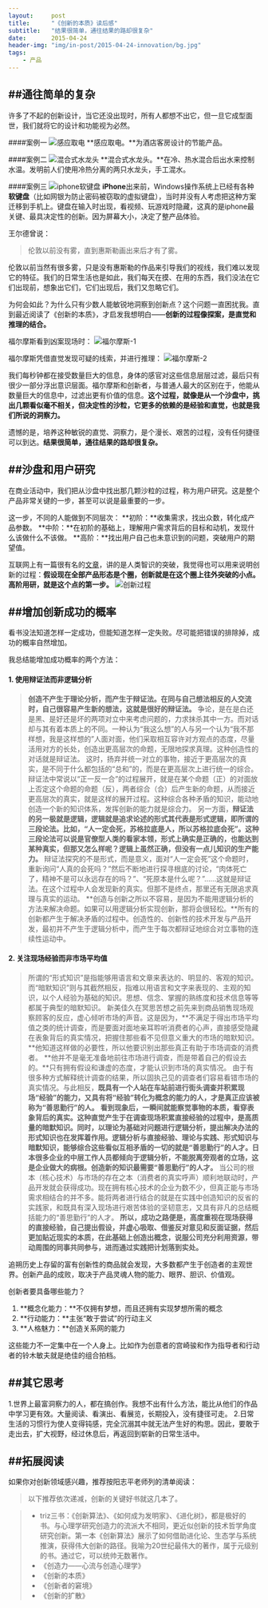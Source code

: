 ```yaml
---
layout:     post
title:      "《创新的本质》读后感"
subtitle:   "结果很简单，通往结果的路却很复杂"
date:       2015-04-24
header-img: "img/in-post/2015-04-24-innovation/bg.jpg"
tags:
    - 产品
---
```


##通往简单的复杂
---
许多了不起的创新设计，当它还没出现时，所有人都想不出它，但一旦它成型面世，我们就将它的设计和功能视为必然。

####案例一
![感应取电](/img/in-post/2015-04-24-innovation/1.jpg)
**感应取电。**为酒店客房设计的节能产品。

####案例二
![混合式水龙头](/img/in-post/2015-04-24-innovation/2.jpg)
**混合式水龙头。**在冷、热水混合后出水来控制水温。发明前人们使用冷热分离的两只水龙头，手工混水。

####案例三
![iphone软键盘](/img/in-post/2015-04-24-innovation/3.jpg)
**iPhone**出来前，Windows操作系统上已经有各种**软键盘**（比如网银为防止密码被窃取的虚拟键盘），当时并没有人考虑把这种方案迁移到手机上。键盘在输入时出现，看视频、玩游戏时隐藏，这真的是iphone最关键、最具决定性的创新。因为屏幕大小，决定了整产品体验。


王尔德曾说：
> 伦敦以前没有雾，直到惠斯勒画出来后才有了雾。

伦敦以前当然有很多雾，只是没有惠斯勒的作品来引导我们的视线，我们难以发现它的特征。我们的日常生活也是如此，我们每天在摸、在用的东西，我们没法在它们出现前，想象出它们，它们出现后，我们又忽略它们。

为何会如此？为什么只有少数人能敏锐地洞察到创新点？这个问题一直困扰我。直到最近阅读了《创新的本质》，才启发我想明白——**创新的过程像探案，是直觉和推理的结合。**

福尔摩斯看到凶案现场时：
![福尔摩斯-1](/img/in-post/2015-04-24-innovation/4.jpg)

福尔摩斯凭借直觉发现可疑的线索，并进行推理：
![福尔摩斯-2](/img/in-post/2015-04-24-innovation/5.jpg)

我们每秒钟都在接受数量巨大的信息，身体的感官对这些信息层层过滤，最后只有很少一部分浮出意识层面。福尔摩斯和创新者，与普通人最大的区别在于，他能从数量巨大的信息中，过滤出更有价值的信息。**这个过程，就像是从一个沙盘中，挑出几颗看似毫不相关，但决定性的沙粒，它更多的依赖的是经验和直觉，也就是我们所说的洞察力。**

遗憾的是，培养这种敏锐的直觉、洞察力，是个漫长、艰苦的过程，没有任何捷径可以到达。**结果很简单，通往结果的路却很复杂。**

##沙盘和用户研究
---
在商业活动中，我们把从沙盘中找出那几颗沙粒的过程，称为用户研究。这是整个产品非常关键的一步，甚至可以说是最重要的一步。

这一步，不同的人能做到不同层次：
**初阶：**收集需求，找出众数，转化成产品参数。
**中阶：**在初阶的基础上，理解用户需求背后的目标和动机，发现什么该做什么不该做。
**高阶：**找出用户自己也未意识到的问题，突破用户的期望值。

互联网上有一篇很有名的[文章](http://www.ruanyifeng.com/blog/2010/08/illustrated_guide_to_a_phd.html)，讲的是人类智识的突破，我觉得也可以用来说明创新的过程：**假设现在全部产品形态是个圈，创新就是在这个圈上往外突破的小点。高阶用研，就是这个点的第一步。**
![创新过程](/img/in-post/2015-04-24-innovation/6.jpg)


##增加创新成功的概率
---
看书没法知道怎样一定成功，但能知道怎样一定失败。尽可能把错误的排除掉，成功的概率自然增加。

我总结能增加成功概率的两个方法：
#### 1. 使用辩证法而非逻辑分析
> **创造不产生于理论分析，而产生于辩证法。在同与自己想法相反的人交流时，自己很容易产生新的想法，这就是很好的辩证法。**
> 争论，是在是白还是黑、是好还是坏的两项对立中来考虑问题的，力求抹杀其中一方。而对话却与其有着本质上的不同。一种认为“我这么想”的人与另一个认为“我不那样想，我是这样想的”人面对面，他们采取相互容许对方观点的态度，尽量活用对方的长处，创造出更高层次的命题，无限地探求真理。这种创造性的对话就是辩证法。
> 这时，扬弃并统一对立的事物，接近于更高层次的真实，是不同于什么都包括的“总和”的，而是在更高层次上进行统一的综合。辩证法中常说以“正一反一合”的过程展开，就是在某个命题（正）的对面放上否定这个命题的命题（反），两者综合（合）后产生新的命题，从而接近更高层次的真实，就是这样的展开过程。这种综合各种矛盾的知识，能动地创造一个新的知识体系，发挥创新的能力就是综合力。
> 另一方面，**辩证法的另一极就是逻辑，逻辑就是追求论述的形式其代表是形式逻辑，即所谓的三段论法。比如，“人一定会死，苏格拉底是人，所以苏格拉底会死”。这种三段论法可以说是官僚型人类的看家本领，形式上确实是正确的，也能达到某种真实，但那又怎么样呢？逻辑上虽然正确，但没有一点儿知识的生产能力。**
> 辩证法探究的不是形式，而是意义，面对“人一定会死”这个命题时，重新询问“人真的会死吗？”然后不断地进行探寻根底的讨论，“肉体死亡了，精神不是可以永远存在的吗？”、“死原本是什么呢？”……这就是辩证法。在这个过程中人会发现新的真实。但那不是终点，那里还有无限追求真理与真实的运动。
> **创造与创新之所以不容易，是因为不能用逻辑分析的方法来解决命题。如果可以用逻辑分析实现创新，那将会很轻松。**所有的创新都产生于解决矛盾的过程中。创造性的、创新性的技术开发与产品开发，最初并不产生于逻辑分析中，而产生于每次都辩证地综合对立事物的连续性运动中。

#### 2. 关注现场经验而非市场平均值
> 所谓的“形式知识”是指能够用语言和文章来表达的、明显的、客观的知识。而“暗默知识”则与其截然相反，指难以用语言和文字来表现的、主观的知识，以个人经验为基础的知识。思想、信念、掌握的熟练度和技术信息等等都属于典型的暗默知识。
> 新美佳久在冥思苦想之前先来到商品销售现场观察顾客的反应，虚心倾听市场的声音。这是因为，**不满足于得出市场平均值之类的统计调查，而是要面对面地亲耳聆听消费者的心声，直接感受隐藏在表象背后的真实情况，把握住那些看不见但意义重大的市场的暗默知识。**他知道这样做的必要性，所以他要识别出那些真正有助于市场调查的消费者。
> **他并不是毫无准备地前往市场进行调查，而是带着自己的假设去的。**只有拥有假设和谦虚的态度，才能认识到市场的真实情况。
> 由于有很多种方式解释统计调查的结果，所以固执己见的调查者们容易看错市场的真实情况。与此相反，**既具有一个人站在车站前进行街头调查并积累现场“经验”的能力，又具有将“经验”转化为概念的能力的人，才是真正应该被称为“善思勤行”的人。**
> **看到现象后，一瞬间就能察觉事物的本质，看穿表象背后的真实。这种直觉产生于在调查现场积累直接经验的过程中，是高质量的暗默知识。同时，以理论为基础对问题进行逻辑分析，提出解决办法的形式知识也在发挥着作用。逻辑分析与直接经验、理论与实践、形式知识与暗默知识，能够综合这些看似互相矛盾的一切的就是“善思勤行”的人才。日本很多企业的中层工作人员都倾向于逻辑分析，不能脱离旁观者的立场，这是企业做大的病根。创造新的知识最需要“善思勤行”的人才。**
> 当公司的根本（核心技术）与市场的存在之本（消费者的真实呼声）顺利地联动时，产品开发就会获得成功。现在拥有核心技术的企业为数不少，但真正能与市场需求相结合的并不多。能将两者进行结合的就是在实践中创造知识的反省的实践家，和既具有深入现场进行艰苦体验的坚韧意志，又具有非凡的总结概括能力的“善思勤行”的人才。
> **所以，成功之路便是，高度重视在现场获得的直接经验，自己提出假设，并虚心吸取、借鉴反对意见和反面证据，然后更加贴近现实的本质，在此基础上创造出概念，说服公司充分利用资源，带动周围的同事共同参与，进而通过实践把计划落到实处。**

追朔历史上存留的富有创新性的商品就会发现，大多数都产生于创造者的主观世界。创新产品的成败，取决于产品灵魂人物的能力、眼界、胆识、价值观。

创新者要具备哪些能力？

1. **概念化能力：**不仅拥有梦想，而且还拥有实现梦想所需的概念
2. **行动能力：**主张“敢于尝试”的行动主义
3. **人格魅力：**创造关系网的能力

这些能力不一定集中在一个人身上。比如作为创意者的宫崎骏和作为指导者和行动者的铃木敏夫就是绝佳的组合拍档。

##其它思考
---
1.世界上最富洞察力的人，都在搞创作。我想不出有什么方法，能比从他们的作品中学习更有效。大量阅读、看演出、看展览，长期投入，没有捷径可走。
2.日常生活的习惯行为使人变得钝感，完全沉溺其中就无法产生好的构思。因此，要敢于走出去，扩大视野，经过休息后，再返回到崭新的日常生活中。

##拓展阅读
---
如果你对创新领域感兴趣，推荐按阳志平老师列的清单阅读：
>以下推荐依次递减，创新的关键好书就这几本了。

>* triz三书：《创新算法》、《如何成为发明家》、《进化树》，都是极好的书。与心理学研究创造力的流派大不相同，更近似创新的技术哲学角度研究创新。第一本《创新算法》展示了如何借助进化论、生态学与系统推演，获得伟大创新的路径。我喻为20世纪最伟大的著作，属于元级别的书。通过它，可以统帅无数著作。
>* 《创造力——心流与创造心理学》
>* 《创新的本质》
>* 《创新者的窘境》
>* 《创新的扩散》